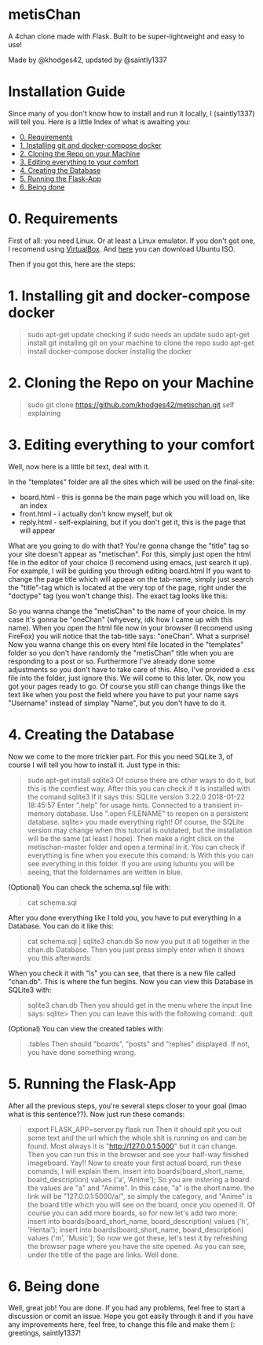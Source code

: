 # metisChan

A 4chan clone made with Flask. Built to be super-lightweight and easy to use!

Made by @khodges42, updated by @saintly1337

# Installation Guide

Since many of you don't know how to install and run it locally, I (saintly1337) will tell you.
Here is a little Index of what is awaiting you:
- <a href="#0-Requirements">0. Requirements</a>
- <a href="#1-Installing-git-and-docker-compose-docker">1. Installing git and docker-compose docker</a>
- <a href="#2-Cloning-the-Repo-on-your-Machine">2. Cloning the Repo on your Machine</a>
- <a href="#3-Editing-everything-to-your-comfort">3. Editing everything to your comfort</a>
- <a href="#4-Creating-the-Database">4. Creating the Database</a>
- <a href="#5-Running-the-Flask-App">5. Running the Flask-App</a>
- <a href="#6-Being-done">6. Being done</a>

# 0. Requirements
First of all: you need Linux. Or at least a Linux emulator. If you don't got one, I recomend using <a href="https://www.virtualbox.org">VirtualBox</a>. And <a href="https://ubuntu.com/download/desktop">here</a> you can download Ubuntu ISO.

Then if you got this, here are the steps:

# 1. Installing git and docker-compose docker
> sudo apt-get update
checking if sudo needs an update
> sudo apt-get install git
installing git on your machine to clone the repo
> sudo apt-get install docker-compose docker
installig the docker

# 2. Cloning the Repo on your Machine
> sudo git clone https://github.com/khodges42/metischan.git
self explaining

# 3. Editing everything to your comfort
Well, now here is a little bit text, deal with it.

In the "templates" folder are all the sites which will be used on the final-site:
- board.html - this is gonna be the main page which you will load on, like an index
- front.html - i actually don't know myself, but ok
- reply.html - self-explaining, but if you don't get it, this is the page that will appear 

What are you going to do with that?
You're gonna change the "title" tag so your site doesn't appear as "metischan". For this, simply just open the html file in the editor of your choice (I recomend using emacs, just search it up).
For example, I will be guiding you through editing board.html
If you want to change the page title which will appear on the tab-name, simply just search the "title"-tag which is located at the very top of the page, right under the "doctype" tag (you won't change this). The exact tag looks like this:
> <title>metisChan</title>
So you wanna change the "metisChan" to the name of your choice. In my case it's gonna be "oneChan" (whyevery, idk how I came up with this name).
When you open the html file now in your browser (I recomend using FireFox) you will notice that the tab-title says: "oneChan". What a surprise! Now you wanna change this on every html file located in the "templates" folder so you don't have randomly the "metisChan" title when you are responding to a post or so.
Furthermore I've already done some adjustments so you don't have to take care of this. Also, I've provided a .css file into the folder, just ignore this. We will come to this later.
Ok, now you got your pages ready to go. Of course you still can change things like the text like when you post the field where you have to put your name says "Username" instead of simplay "Name", but you don't have to do it.

# 4. Creating the Database
Now we come to the more trickier part. For this you need SQLite 3, of course I will tell you how to install it.
Just type in this:
> sudo apt-get install sqlite3
Of course there are other ways to do it, but this is the comfiest way.
After this you can check if it is installed with the comand
> sqlite3
If it says this:
> SQLite version 3.22.0 2018-01-22 18:45:57
> Enter ".help" for usage hints.
> Connected to a transient in-memory database.
> Use ".open FILENAME" to reopen on a persistent database.
> sqlite>
you made everything right! Of course, the SQLite version may change when this tutorial is outdated, but the installation will be the same (at least I hope).
Then make a right click on the metischan-master folder and open a terminal in it. You can check if everything is fine when you execute this comand:
> ls
With this you can see everything in this folder. If you are using lubuntu you will be seeing, that the foldernames are written in blue.

(Optional) You can check the schema.sql file with:
> cat schema.sql

After you done everything like I told you, you have to put everything in a Database. You can do it like this:
> cat schema.sql | sqlite3 chan.db
So now you put it all together in the chan.db Database. Then you just press simply enter when it shows you this afterwards:
> >
When you check it with "ls" you can see, that there is a new file called "chan.db". This is where the fun begins.
Now you can view this Database in SQLite3 with:
> sqlite3 chan.db
Then you should get in the menu where the input line says:
> sqlite>
Then you can leave this with the following comand:
> .quit

(Optional) You can view the created tables with:
> .tables
Then should "boards", "posts" and "replies" displayed. If not, you have done something wrong.

# 5. Running the Flask-App
After all the previous steps, you're several steps closer to your goal (lmao what is this sentence??).
Now just run these comands:
> export FLASK_APP=server.py
> flask run
Then it should spit you out some text and the url which the whole shit is running on and can be found. Most always it is "http://127.0.0.1:5000" but it can change. Then you can run this in the browser and see your half-way finished imageboard. Yay!!
Now to create your first actual board, run these comands, I will explain them.
> insert into boards(board_short_name, board_description) values ('a', 'Anime');
So you are instering a board. the values are "a" and "Anime". In this case, "a" is the short name. the link will be "127.0.0.1:5000/a/", so simply the category, and "Anime" is the board title which you will see on the board, once you opened it. Of course you can add more boards, so for now let's add two more:
> insert into boards(board_short_name, board_description) values ('h', 'Hentai');
> insert into boards(board_short_name, board_description) values ('m', 'Music');
So now we got these, let's test it by refreshing the browser page where you have the site opened. As you can see, under the title of the page are links. Well done.

# 6. Being done
Well, great job! You are done. If you had any problems, feel free to start a discussion or comit an issue. Hope you got easily through it and if you have any improvements here, feel free, to change this file and make them (:
greetings, saintly1337!
